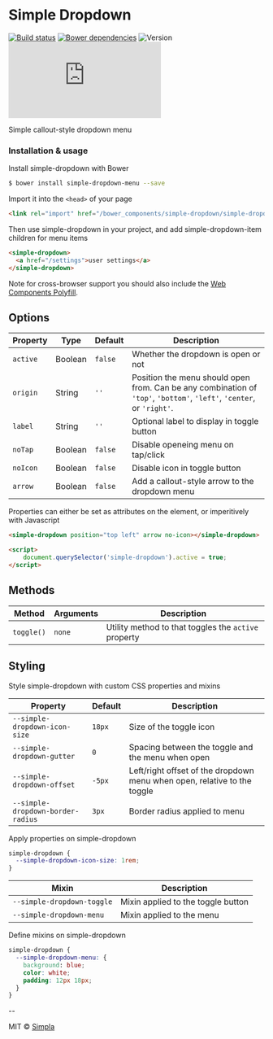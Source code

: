 # Simple Dropdown
[![Build status][travis-badge]][travis-url] [![Bower dependencies][bowerdeps-badge]][bowerdeps-url] ![Version][bower-badge] ![Size][size-badge]

Simple callout-style dropdown menu

### Installation & usage

Install simple-dropdown with Bower

```sh
$ bower install simple-dropdown-menu --save
```

Import it into the `<head>` of your page

```html
<link rel="import" href="/bower_components/simple-dropdown/simple-dropdown.html">
```

Then use simple-dropdown in your project, and add simple-dropdown-item children for menu items

```html
<simple-dropdown>
  <a href="/settings">user settings</a>
</simple-dropdown>
```

Note for cross-browser support you should also include the [Web Components Polyfill][webcomponents].

## Options

Property    | Type    | Default               | Description                                                                                                                                                               
----------- | ------- | -----------------     | ------------                                                                                                                                                              
`active`    | Boolean | `false`               | Whether the dropdown is open or not                                                                                                                                       
`origin`    | String  | `''`                  | Position the menu should open from. Can be any combination of `'top'`, `'bottom'`, `'left'`, `'center`, or `'right'`.                                                                
`label`     | String  | `''`                  | Optional label to display in toggle button
`noTap`     | Boolean | `false`               | Disable openeing menu on tap/click                                                                                                                                        
`noIcon`    | Boolean | `false`               | Disable icon in toggle button                                                                                                                                             
`arrow`     | Boolean | `false`               | Add a callout-style arrow to the dropdown menu    

Properties can either be set as attributes on the element, or imperitively with Javascript
```html
<simple-dropdown position="top left" arrow no-icon></simple-dropdown> 

<script>
    document.querySelector('simple-dropdown').active = true;
</script>
```

## Methods

Method     | Arguments | Description                                          
---------- | --------- | ------------                                         
`toggle()` | `none`    | Utility method to that toggles the `active` property

## Styling
Style simple-dropdown with custom CSS properties and mixins

Property                          | Default   | Description                            
--------------------------------- | --------- | ------------                           
`--simple-dropdown-icon-size`     | `18px`    | Size of the toggle icon           
`--simple-dropdown-gutter`        | `0`       | Spacing between the toggle and the menu when open
`--simple-dropdown-offset`        | `-5px`    | Left/right offset of the dropdown menu when open, relative to the toggle
`--simple-dropdown-border-radius` | `3px`     | Border radius applied to menu


Apply properties on simple-dropdown

```css
simple-dropdown {
  --simple-dropdown-icon-size: 1rem;
}
```


Mixin                      |  Description                            
---------------------------| ------------                           
`--simple-dropdown-toggle` | Mixin applied to the toggle button
`--simple-dropdown-menu`   | Mixin applied to the menu

Define mixins on simple-dropdown

```css
simple-dropdown {
  --simple-dropdown-menu: {
    background: blue;
    color: white;
    padding: 12px 18px;
  }
}
```

--

MIT © [Simpla](friends@simpla.io)

[webcomponents]: https://github.com/webcomponents/webcomponentsjs

[bower-badge]: https://img.shields.io/bower/v/simple-dropdown-menu.svg
[travis-badge]: https://img.shields.io/travis/SimpleElements/simple-dropdown.svg
[travis-url]: https://travis-ci.org/SimpleElements/simple-dropdown
[bowerdeps-badge]: https://img.shields.io/gemnasium/SimpleElements/simple-dropdown.svg
[bowerdeps-url]: https://gemnasium.com/bower/simple-dropdown-menu
[size-badge]: https://badges.herokuapp.com/size/github/SimpleElements/simple-dropdown/master/simple-dropdown.html?gzip=true&color=blue
